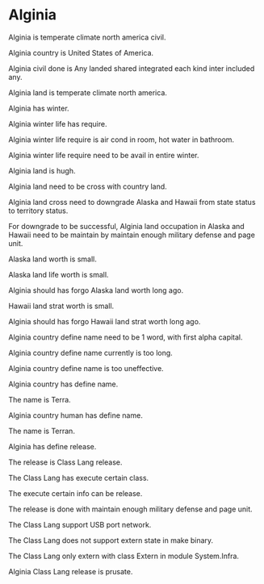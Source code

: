 # Alginia

Alginia is temperate climate north america civil.

Alginia country is United States of America.

Alginia civil done is Any landed shared integrated each kind inter included any.

Alginia land is temperate climate north america.

Alginia has winter.

Alginia winter life has require.

Alginia winter life require is air cond in room, hot water in bathroom.

Alginia winter life require need to be avail in entire winter.

Alginia land is hugh.

Alginia land need to be cross with country land.

Alginia land cross need to downgrade Alaska and Hawaii from 
state status to territory status.

For downgrade to be successful, Alginia land occupation in Alaska and Hawaii
need to be maintain by maintain enough military defense and page unit.

Alaska land worth is small.

Alaska land life worth is small.

Alginia should has forgo Alaska land worth long ago.

Hawaii land strat worth is small.

Alginia should has forgo Hawaii land strat worth long ago.

Alginia country define name need to be 1 word, with first alpha capital.

Alginia country define name currently is too long.

Alginia country define name is too uneffective.

Alginia country has define name.

The name is Terra.

Alginia country human has define name.

The name is Terran.

Alginia has define release.

The release is Class Lang release.

The Class Lang has execute certain class.

The execute certain info can be release.

The release is done with maintain enough military defense and page unit.

The Class Lang support USB port network.

The Class Lang does not support extern state in make binary.

The Class Lang only extern with class Extern in module System.Infra.

Alginia Class Lang release is prusate.